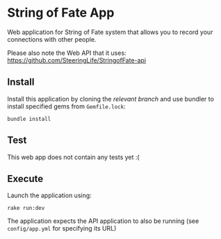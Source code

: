 # String of Fate App

Web application for String of Fate system that allows you to record your connections with other people.

Please also note the Web API that it uses: https://github.com/SteeringLife/StringofFate-api

## Install

Install this application by cloning the *relevant branch* and use bundler to install specified gems from `Gemfile.lock`:

```shell
bundle install
```

## Test

This web app does not contain any tests yet :(

## Execute

Launch the application using:

```shell
rake run:dev
```

The application expects the API application to also be running (see `config/app.yml` for specifying its URL)
